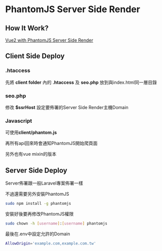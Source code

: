 # PhantomJS Server Side Render

## How It Work?

[Vue2 with PhantomJS Server Side Render](https://blog.ciao.idv.tw/article/149797423052267#introduction)

## Client Side Deploy

### .htaccess

先將 **client folder** 內的 **.htaccess** 及 **seo.php** 放到與index.html同一層目錄

### seo.php

修改 **$ssrHost** 設定要佈署的Server Side Render主機Domain

### Javascript

可使用**client/phantom.js**

再所有api回來時會通知PhantomJS開始爬頁面

另外也有vue mixin的版本

## Server Side Deploy

Server佈署跟一般Laravel專案佈署一樣

不過還需要另外安裝PhantomJS

```bash
sudo npm install -g phantomjs
```

安裝好後要再修改PhantomJS權限
```bash
sudo chown -h [username]:[username] phantomjs
```

最後在.env中設定允許的Domain

```bash
AllowOrigin='example.com,example.com.tw'
```